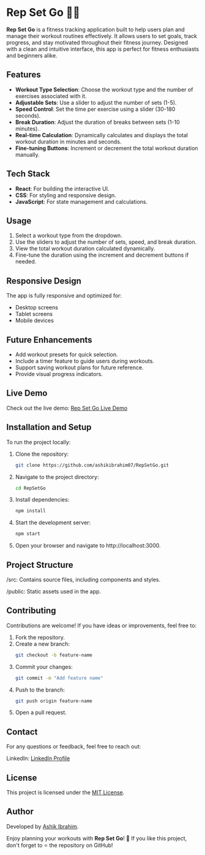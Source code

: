 # Rep Set Go 🏋️‍♂️

**Rep Set Go** is a fitness tracking application built to help users plan and manage their workout routines effectively. It allows users to set goals, track progress, and stay motivated throughout their fitness journey. Designed with a clean and intuitive interface, this app is perfect for fitness enthusiasts and beginners alike.

## Features

- **Workout Type Selection**: Choose the workout type and the number of exercises associated with it.
- **Adjustable Sets**: Use a slider to adjust the number of sets (1-5).
- **Speed Control**: Set the time per exercise using a slider (30-180 seconds).
- **Break Duration**: Adjust the duration of breaks between sets (1-10 minutes).
- **Real-time Calculation**: Dynamically calculates and displays the total workout duration in minutes and seconds.
- **Fine-tuning Buttons**: Increment or decrement the total workout duration manually.

## Tech Stack

- **React**: For building the interactive UI.
- **CSS**: For styling and responsive design.
- **JavaScript**: For state management and calculations.

## Usage

1. Select a workout type from the dropdown.
2. Use the sliders to adjust the number of sets, speed, and break duration.
3. View the total workout duration calculated dynamically.
4. Fine-tune the duration using the increment and decrement buttons if needed.

## Responsive Design

The app is fully responsive and optimized for:

- Desktop screens
- Tablet screens
- Mobile devices

## Future Enhancements

- Add workout presets for quick selection.
- Include a timer feature to guide users during workouts.
- Support saving workout plans for future reference.
- Provide visual progress indicators.

## Live Demo

Check out the live demo: [Rep Set Go Live Demo](https://rep-set-go-beta.vercel.app/)

## Installation and Setup

To run the project locally:

1. Clone the repository:
   ```bash
   git clone https://github.com/ashikibrahim07/RepSetGo.git
   ```
2. Navigate to the project directory:
   ```bash
   cd RepSetGo
   ```
3. Install dependencies:
   ```bash
   npm install
   ```
4. Start the development server:
   ```bash
   npm start
   ```
5. Open your browser and navigate to http://localhost:3000.

## Project Structure

/src: Contains source files, including components and styles.

/public: Static assets used in the app.

## Contributing

Contributions are welcome! If you have ideas or improvements, feel free to:

1. Fork the repository.
2. Create a new branch:
   ```bash
   git checkout -b feature-name
   ```
3. Commit your changes:
   ```bash
   git commit -m "Add feature name"
   ```
4. Push to the branch:
   ```bash
   git push origin feature-name
   ```
5. Open a pull request.

## Contact

For any questions or feedback, feel free to reach out:

LinkedIn: [LinkedIn Profile](https://www.linkedin.com/in/ashik-ibrahim-s/)

## License

This project is licensed under the [MIT License](LICENSE).

## Author

Developed by [Ashik Ibrahim](https://ashik-ibrahim.vercel.app/).

Enjoy planning your workouts with **Rep Set Go**! 💪
If you like this project, don't forget to ⭐️ the repository on GitHub!
